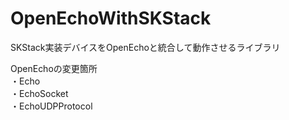 # OpenEchoWithSKStack
SKStack実装デバイスをOpenEchoと統合して動作させるライブラリ

OpenEchoの変更箇所<br>
・Echo<br>
・EchoSocket<br>
・EchoUDPProtocol<br>
